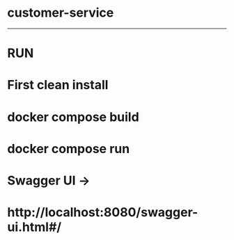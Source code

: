 # customer-service

---

# RUN

# First clean install
# docker compose build
# docker compose run

# Swagger UI ->
# http://localhost:8080/swagger-ui.html#/
